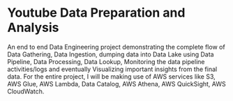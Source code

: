 # Youtube Data Preparation and Analysis
 An end to end Data Engineering project demonstrating the complete flow of Data Gathering, Data Ingestion, dumping data into Data Lake using Data Pipeline, Data Processing, Data Lookup, Monitoring the data pipeline activities/logs and eventually Visualizing important insights from the final data. For the entire project, I will be making use of AWS services like S3, AWS Glue, AWS Lambda, Data Catalog, AWS Athena, AWS QuickSight, AWS CloudWatch.
